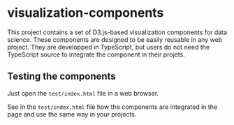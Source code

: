 # visualization-components
This project contains a set of D3.js-based visualization components for data science. These components are designed to be easily reusable in any web project. They are developped in TypeScript, but users do not need the TypeScript source to integrate the component in their projets.

## Testing the components

Just open the ``test/index.html`` file in a web browser.

See in the ``test/index.html`` file how the components are integrated in the page and use the same way in your projects.
